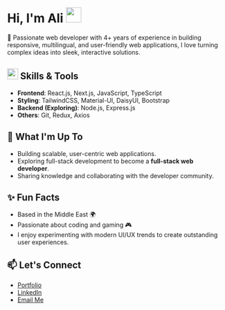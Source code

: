 # Hi, I'm Ali <img src="https://media.giphy.com/media/hvRJCLFzcasrR4ia7z/giphy.gif" width="35">
🚀 Passionate web developer with 4+ years of experience in building responsive, multilingual, and user-friendly web applications, I love turning complex ideas into sleek, interactive solutions.

## <img src="https://media2.giphy.com/media/QssGEmpkyEOhBCb7e1/giphy.gif?cid=ecf05e47a0n3gi1bfqntqmob8g9aid1oyj2wr3ds3mg700bl&rid=giphy.gif" width ="25"> Skills & Tools 
- **Frontend**: React.js, Next.js, JavaScript, TypeScript  
- **Styling**: TailwindCSS, Material-UI, DaisyUI, Bootstrap  
- **Backend (Exploring)**: Node.js, Express.js  
- **Others**: Git, Redux, Axios
  
## 🌱 What I'm Up To
- Building scalable, user-centric web applications.  
- Exploring full-stack development to become a **full-stack web developer**.  
- Sharing knowledge and collaborating with the developer community.
  
## ✨ Fun Facts  
- Based in the Middle East 🌍  
- Passionate about coding and gaming 🎮  
- I enjoy experimenting with modern UI/UX trends to create outstanding user experiences.
  
## 📫 Let's Connect  
- [Portfolio](https://aliastanboos.ir)  
- [LinkedIn](https://linkedin.com/in/siralias)  
- [Email Me](mailto:ali.astanboos@gmail.com) 
